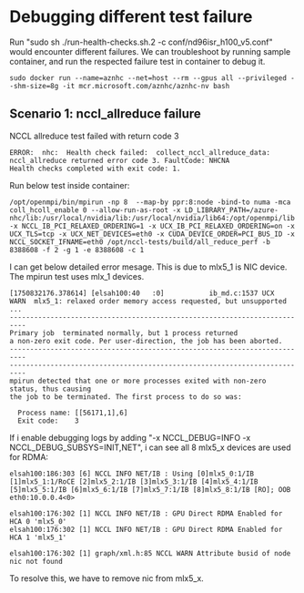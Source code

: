 # Debugging different test failure
Run "sudo sh ./run-health-checks.sh.2 -c conf/nd96isr_h100_v5.conf" would encounter different failures.
We can troubleshoot by running sample container, and run the respected failure test in container to debug it.
```
sudo docker run --name=aznhc --net=host --rm --gpus all --privileged --shm-size=8g -it mcr.microsoft.com/aznhc/aznhc-nv bash
```
## Scenario 1: nccl_allreduce failure
NCCL allreduce test failed with return code 3
```
ERROR:  nhc:  Health check failed:  collect_nccl_allreduce_data: nccl_allreduce returned error code 3. FaultCode: NHCNA
Health checks completed with exit code: 1.

```
Run below test inside container:
```
/opt/openmpi/bin/mpirun -np 8  --map-by ppr:8:node -bind-to numa -mca coll_hcoll_enable 0 --allow-run-as-root -x LD_LIBRARY_PATH=/azure-nhc/lib:/usr/local/nvidia/lib:/usr/local/nvidia/lib64:/opt/openmpi/lib -x NCCL_IB_PCI_RELAXED_ORDERING=1 -x UCX_IB_PCI_RELAXED_ORDERING=on -x UCX_TLS=tcp -x UCX_NET_DEVICES=eth0 -x CUDA_DEVICE_ORDER=PCI_BUS_ID -x NCCL_SOCKET_IFNAME=eth0 /opt/nccl-tests/build/all_reduce_perf -b 8388608 -f 2 -g 1 -e 8388608 -c 1
```
I can get below detailed error mesage. This is due to mlx5_1 is NIC device. The mpirun test uses mlx_1 devices.
```
[1750832176.378614] [elsah100:40   :0]           ib_md.c:1537 UCX  WARN  mlx5_1: relaxed order memory access requested, but unsupported
...
--------------------------------------------------------------------------
Primary job  terminated normally, but 1 process returned
a non-zero exit code. Per user-direction, the job has been aborted.
--------------------------------------------------------------------------
--------------------------------------------------------------------------
mpirun detected that one or more processes exited with non-zero status, thus causing
the job to be terminated. The first process to do so was:

  Process name: [[56171,1],6]
  Exit code:    3
```
If i enable debugging logs by adding "-x NCCL_DEBUG=INFO -x NCCL_DEBUG_SUBSYS=INIT,NET", i can see all 8 mlx5_x devices are used for RDMA:
```
elsah100:186:303 [6] NCCL INFO NET/IB : Using [0]mlx5_0:1/IB [1]mlx5_1:1/RoCE [2]mlx5_2:1/IB [3]mlx5_3:1/IB [4]mlx5_4:1/IB [5]mlx5_5:1/IB [6]mlx5_6:1/IB [7]mlx5_7:1/IB [8]mlx5_8:1/IB [RO]; OOB eth0:10.0.0.4<0>

elsah100:176:302 [1] NCCL INFO NET/IB : GPU Direct RDMA Enabled for HCA 0 'mlx5_0'
elsah100:176:302 [1] NCCL INFO NET/IB : GPU Direct RDMA Enabled for HCA 1 'mlx5_1'

elsah100:176:302 [1] graph/xml.h:85 NCCL WARN Attribute busid of node nic not found

```
To resolve this, we have to remove nic from mlx5_x.




